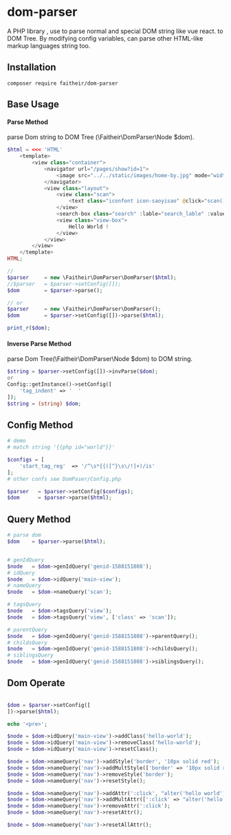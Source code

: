 # dom-parser

A PHP library , use to parse normal and special DOM string like vue react. to DOM Tree. 
By modifying config variables, can parse other HTML-like markup languages string too.

## Installation
    composer require faitheir/dom-parser

## Base Usage
#### Parse Method
parse Dom string to DOM Tree (\Faitheir\DomParser\Node $dom).
```php
$html = <<< 'HTML'
    <template>
        <view class="container">
            <navigator url="/pages/show?id=1">
                <image src="../../static/images/home-by.jpg" mode="widthFix"></image>
            </navigator>
            <view class="layout">
                <view class="scan">
                    <text class="iconfont icon-saoyisao" @click="scan()"></text>
                </view>
                <search-box class="search" :lable="search_lable" :value="serch" />
                <view class="view-box">
                    Hello World !
                </view>
            </view>
        </view>
    </template>
HTML;

//
$parser     = new \Faitheir\DomParser\DomParser($html);
//$parser   = $parser->setConfig([]);
$dom        = $parser->parse();

// or
$parser     = new \Faitheir\DomParser\DomParser();
$dom        = $parser->setConfig([])->parse($html);

print_r($dom);
```

#### Inverse Parse Method
parse Dom Tree(\Faitheir\DomParser\Node $dom) to DOM string.
```php
$string = $parser->setConfig([])->invParse($dom);
or
Config::getInstance()->setConfig([
    'tag_indent' => '  '
]);
$string = (string) $dom;
```

## Config Method
```php
# demo
# match string '{{php id="world"}}'

$configs = [
    'start_tag_reg'  => '/^\s*{{([^}\s\/!]+)/is'
];
# other confs see DomPaser/Config.php

$parser   = $parser->setConfig($configs);
$dom      = $parser->parse($html);
```


## Query Method
```php
# parse dom
$dom    = $parser->parse($html);


# genIdQuery
$node   = $dom->genIdQuery('genid-1588151808');
# idQuery
$node   = $dom->idQuery('main-view');
# nameQuery
$node   = $dom->nameQuery('scan');

# tagsQuery
$node   = $dom->tagsQuery('view');
$node   = $dom->tagsQuery('view', ['class' => 'scan']);

# parentQuery
$node   = $dom->genIdQuery('genid-1588151808')->parentQuery();
# childsQuery
$node   = $dom->genIdQuery('genid-1588151808')->childsQuery();
# siblingsQuery
$node   = $dom->genIdQuery('genid-1588151808')->siblingsQuery();
```

## Dom Operate
```php

$dom = $parser->setConfig([
])->parse($html);

echo '<pre>';

$node = $dom->idQuery('main-view')->addClass('hello-world');
$node = $dom->idQuery('main-view')->removeClass('hello-world');
$node = $dom->idQuery('main-view')->resetClass();

$node = $dom->nameQuery('nav')->addStyle('border', '10px solid red');
$node = $dom->nameQuery('nav')->addMultStyle(['border' => '10px solid red', 'color' => 'blue']);
$node = $dom->nameQuery('nav')->removeStyle('border');
$node = $dom->nameQuery('nav')->resetStyle();

$node = $dom->nameQuery('nav')->addAttr(':click', "alter('hello world')");
$node = $dom->nameQuery('nav')->addMultAttr([':click' => "alter('hello world')", 'v-model' => 'testvari']);
$node = $dom->nameQuery('nav')->removeAttr(':click');
$node = $dom->nameQuery('nav')->resetAttr();

$node = $dom->nameQuery('nav')->resetAllAttr();
```